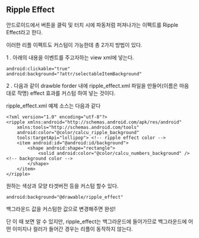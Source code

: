 ## Ripple Effect 


안드로이드에서 버튼을 클릭 및 터치 시에 파동처럼 퍼져나가는 이펙트를 Ripple Effect라고 한다.

이러한 리플 이펙트도 커스텀이 가능한데 총 2가지 방법이 있다.
 
1 . 아래의 내용을 이벤트를 주고자하는 view xml에 넣는다.

```
android:clickable="true"
android:background="?attr/selectableItemBackground"
```

2 . 다음과 같이 drawble forder 내에 ripple_effect.xml 파일을 만들어(이름은 마음대로 작명) effect 효과를 커스텀 하여 넣는 것이다.

ripple_effect.xml 예제 소스는 다음과 같다


```
<?xml version="1.0" encoding="utf-8"?>
<ripple xmlns:android="http://schemas.android.com/apk/res/android"
    xmlns:tools="http://schemas.android.com/tools"
    android:color="@color/calcu_ripple_background"
    tools:targetApi="lollipop"> <!-- ripple effect color -->
    <item android:id="@android:id/background">
        <shape android:shape="rectangle">
            <solid android:color="@color/calcu_numbers_background" /> <!-- background color -->
        </shape>
    </item>
</ripple>
```

원하는 색상과 모양 타겟버전 등을 커스텀 할수 있다.

```
android:background="@drawable/ripple_effect"
```


백그라운드 값을 커스텀한 값으로 변경해주면 완성!

단 이 때 보면 알 수 있지만, ripple_effect는 백그라운드에 들어가므로 백그라운드에 어떤 이미지나 컬러가 들어간 경우는 리플이 동작하지 않는다.